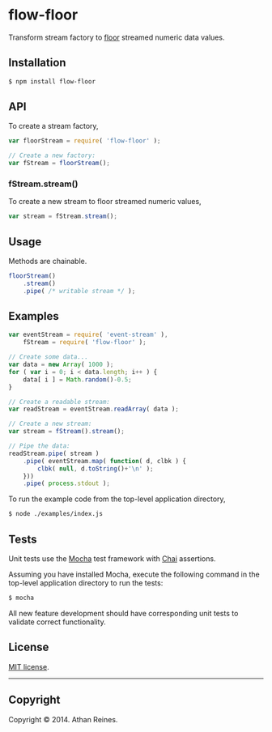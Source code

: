 flow-floor
==========

Transform stream factory to [floor](https://developer.mozilla.org/en-US/docs/Web/JavaScript/Reference/Global_Objects/Math/floor) streamed numeric data values.


## Installation

``` bash
$ npm install flow-floor
```

## API

To create a stream factory,

``` javascript
var floorStream = require( 'flow-floor' );

// Create a new factory:
var fStream = floorStream();
```

### fStream.stream()

To create a new stream to floor streamed numeric values,

``` javascript
var stream = fStream.stream();
```


## Usage

Methods are chainable.

``` javascript
floorStream()
	.stream()
	.pipe( /* writable stream */ );
```


## Examples

``` javascript
var eventStream = require( 'event-stream' ),
	fStream = require( 'flow-floor' );

// Create some data...
var data = new Array( 1000 );
for ( var i = 0; i < data.length; i++ ) {
	data[ i ] = Math.random()-0.5;
}

// Create a readable stream:
var readStream = eventStream.readArray( data );

// Create a new stream:
var stream = fStream().stream();

// Pipe the data:
readStream.pipe( stream )
	.pipe( eventStream.map( function( d, clbk ) {
		clbk( null, d.toString()+'\n' );
	}))
	.pipe( process.stdout );
```

To run the example code from the top-level application directory,

``` bash
$ node ./examples/index.js
```


## Tests

Unit tests use the [Mocha](http://mochajs.org/) test framework with [Chai](http://chaijs.com) assertions.

Assuming you have installed Mocha, execute the following command in the top-level application directory to run the tests:

``` bash
$ mocha
```

All new feature development should have corresponding unit tests to validate correct functionality.


## License

[MIT license](http://opensource.org/licenses/MIT). 


---
## Copyright

Copyright &copy; 2014. Athan Reines.

